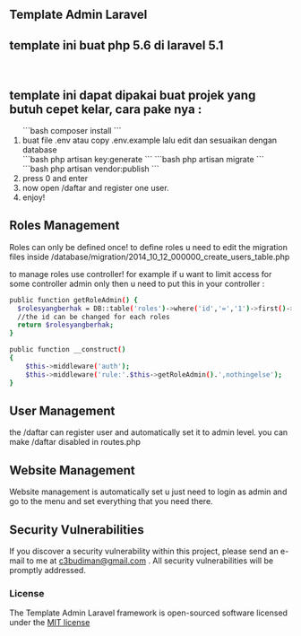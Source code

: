 ## Template Admin Laravel
<h2>template ini buat php 5.6 di laravel 5.1</h2>
<br>
<h2>template ini dapat dipakai buat projek yang butuh cepet kelar, cara pake nya : </h2>
<ol>
```bash 
  composer install
```
<li> buat file .env atau copy .env.example lalu edit dan sesuaikan dengan database </li>
```bash 
  php artisan key:generate
```
```bash 
  php artisan migrate
```
```bash 
  php artisan vendor:publish
```
<li> press 0 and enter </li>
<li> now open /daftar and register one user. </li>
<li> enjoy! </li>
</ol>

## Roles Management

Roles can only be defined once!
to define roles u need to edit the migration files inside /database/migration/2014_10_12_000000_create_users_table.php

to manage roles use controller!
for example if u want to limit access for some controller admin only then u need to put this in your controller :

```bash
public function getRoleAdmin() {
  $rolesyangberhak = DB::table('roles')->where('id','=','1')->first()->namaRule;
  //the id can be changed for each roles
  return $rolesyangberhak;
}

public function __construct()
{
    $this->middleware('auth');
    $this->middleware('rule:'.$this->getRoleAdmin().',nothingelse');
}
```

## User Management

the /daftar can register user and automatically set it to admin level.
you can make /daftar disabled in routes.php

## Website Management

Website management is automatically set u just need to login as admin and go to the menu and set everything that you need there.

## Security Vulnerabilities

If you discover a security vulnerability within this project, please send an e-mail to me at c3budiman@gmail.com . All security vulnerabilities will be promptly addressed.

### License

The Template Admin Laravel framework is open-sourced software licensed under the [MIT license](http://opensource.org/licenses/MIT)
